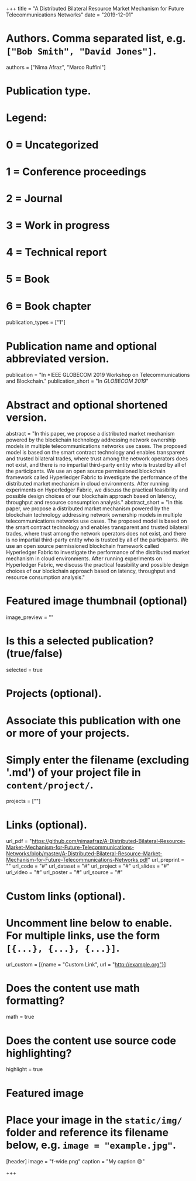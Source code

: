 +++
title = "A Distributed Bilateral Resource Market Mechanism for Future Telecommunications Networks"
date = "2019-12-01"

# Authors. Comma separated list, e.g. `["Bob Smith", "David Jones"]`.
authors = ["Nima Afraz", "Marco Ruffini"]

# Publication type.
# Legend:
# 0 = Uncategorized
# 1 = Conference proceedings
# 2 = Journal
# 3 = Work in progress
# 4 = Technical report
# 5 = Book
# 6 = Book chapter
publication_types = ["1"]

# Publication name and optional abbreviated version.
publication = "In *IEEE GLOBECOM 2019 Workshop on Telecommunications and Blockchain."
publication_short = "In *GLOBECOM 2019*"

# Abstract and optional shortened version.
abstract = "In this paper, we propose a distributed market mechanism powered by the blockchain technology addressing network ownership models in multiple telecommunications networks use cases. The proposed model is based on the smart contract technology and enables transparent and trusted bilateral trades, where trust among the network operators does not exist, and there is no impartial third-party entity who is trusted by all of the participants. We use an open source permissioned blockchain framework called Hyperledger Fabric to investigate the performance of the distributed market mechanism in cloud environments. After running experiments on Hyperledger Fabric, we discuss the practical feasibility and possible design choices of our blockchain approach based on latency, throughput and resource consumption analysis."
abstract_short = "In this paper, we propose a distributed market mechanism powered by the blockchain technology addressing network ownership models in multiple telecommunications networks use cases. The proposed model is based on the smart contract technology and enables transparent and trusted bilateral trades, where trust among the network operators does not exist, and there is no impartial third-party entity who is trusted by all of the participants. We use an open source permissioned blockchain framework called Hyperledger Fabric to investigate the performance of the distributed market mechanism in cloud environments. After running experiments on Hyperledger Fabric, we discuss the practical feasibility and possible design choices of our blockchain approach based on latency, throughput and resource consumption analysis."

# Featured image thumbnail (optional)
image_preview = ""

# Is this a selected publication? (true/false)
selected = true

# Projects (optional).
#   Associate this publication with one or more of your projects.
#   Simply enter the filename (excluding '.md') of your project file in `content/project/`.
projects = [""]

# Links (optional).
url_pdf = "https://github.com/nimaafraz/A-Distributed-Bilateral-Resource-Market-Mechanism-for-Future-Telecommunications-Networks/blob/master/A-Distributed-Bilateral-Resource-Market-Mechanism-for-Future-Telecommunications-Networks.pdf"
url_preprint = ""
url_code = "#"
url_dataset = "#"
url_project = "#"
url_slides = "#"
url_video = "#"
url_poster = "#"
url_source = "#"

# Custom links (optional).
#   Uncomment line below to enable. For multiple links, use the form `[{...}, {...}, {...}]`.
url_custom = [{name = "Custom Link", url = "http://example.org"}]

# Does the content use math formatting?
math = true

# Does the content use source code highlighting?
highlight = true

# Featured image
# Place your image in the `static/img/` folder and reference its filename below, e.g. `image = "example.jpg"`.
[header]
image = "f-wide.png"
caption = "My caption :smile:"

+++

<!-- More detail can easily be written here using *Markdown* and $\rm \LaTeX$ math code. -->
